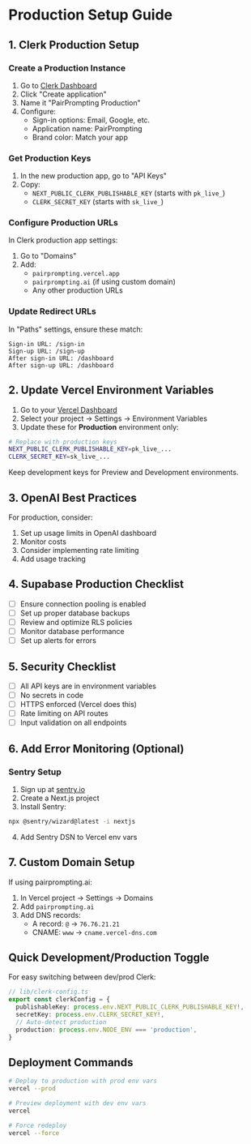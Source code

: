 # Production Setup Guide

## 1. Clerk Production Setup

### Create a Production Instance
1. Go to [Clerk Dashboard](https://dashboard.clerk.com)
2. Click "Create application"
3. Name it "PairPrompting Production"
4. Configure:
   - Sign-in options: Email, Google, etc.
   - Application name: PairPrompting
   - Brand color: Match your app

### Get Production Keys
1. In the new production app, go to "API Keys"
2. Copy:
   - `NEXT_PUBLIC_CLERK_PUBLISHABLE_KEY` (starts with `pk_live_`)
   - `CLERK_SECRET_KEY` (starts with `sk_live_`)

### Configure Production URLs
In Clerk production app settings:
1. Go to "Domains"
2. Add:
   - `pairprompting.vercel.app`
   - `pairprompting.ai` (if using custom domain)
   - Any other production URLs

### Update Redirect URLs
In "Paths" settings, ensure these match:
```
Sign-in URL: /sign-in
Sign-up URL: /sign-up
After sign-in URL: /dashboard
After sign-up URL: /dashboard
```

## 2. Update Vercel Environment Variables

1. Go to your [Vercel Dashboard](https://vercel.com/dashboard)
2. Select your project → Settings → Environment Variables
3. Update these for **Production** environment only:

```bash
# Replace with production keys
NEXT_PUBLIC_CLERK_PUBLISHABLE_KEY=pk_live_...
CLERK_SECRET_KEY=sk_live_...
```

Keep development keys for Preview and Development environments.

## 3. OpenAI Best Practices

For production, consider:
1. Set up usage limits in OpenAI dashboard
2. Monitor costs
3. Consider implementing rate limiting
4. Add usage tracking

## 4. Supabase Production Checklist

- [ ] Ensure connection pooling is enabled
- [ ] Set up proper database backups
- [ ] Review and optimize RLS policies
- [ ] Monitor database performance
- [ ] Set up alerts for errors

## 5. Security Checklist

- [ ] All API keys are in environment variables
- [ ] No secrets in code
- [ ] HTTPS enforced (Vercel does this)
- [ ] Rate limiting on API routes
- [ ] Input validation on all endpoints

## 6. Add Error Monitoring (Optional)

### Sentry Setup
1. Sign up at [sentry.io](https://sentry.io)
2. Create a Next.js project
3. Install Sentry:
```bash
npx @sentry/wizard@latest -i nextjs
```
4. Add Sentry DSN to Vercel env vars

## 7. Custom Domain Setup

If using pairprompting.ai:
1. In Vercel project → Settings → Domains
2. Add `pairprompting.ai`
3. Add DNS records:
   - A record: `@` → `76.76.21.21`
   - CNAME: `www` → `cname.vercel-dns.com`

## Quick Development/Production Toggle

For easy switching between dev/prod Clerk:

```typescript
// lib/clerk-config.ts
export const clerkConfig = {
  publishableKey: process.env.NEXT_PUBLIC_CLERK_PUBLISHABLE_KEY!,
  secretKey: process.env.CLERK_SECRET_KEY!,
  // Auto-detect production
  production: process.env.NODE_ENV === 'production',
}
```

## Deployment Commands

```bash
# Deploy to production with prod env vars
vercel --prod

# Preview deployment with dev env vars  
vercel

# Force redeploy
vercel --force
``` 